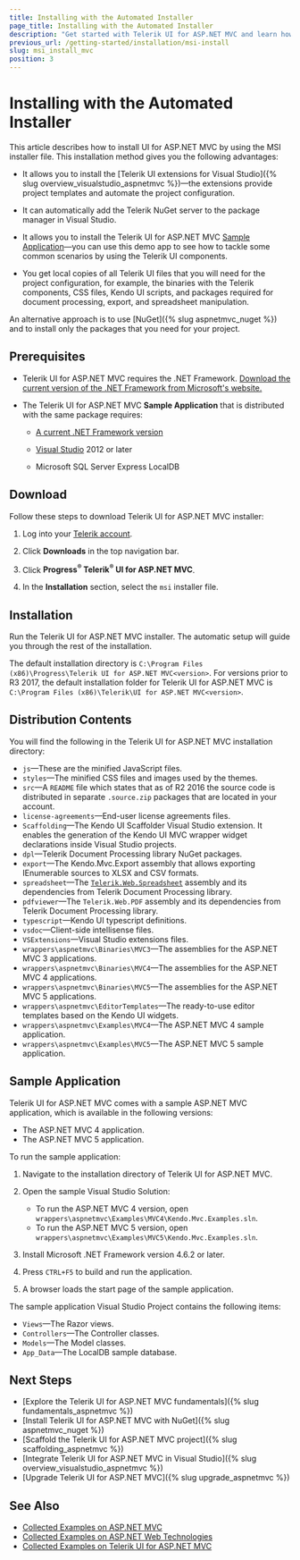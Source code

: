 ```yaml
---
title: Installing with the Automated Installer
page_title: Installing with the Automated Installer
description: "Get started with Telerik UI for ASP.NET MVC and learn how to download the library and initialize its HTML helpers by using the MSI installer."
previous_url: /getting-started/installation/msi-install
slug: msi_install_mvc
position: 3
---
```


# Installing with the Automated Installer

This article describes how to install UI for ASP.NET MVC by using the MSI installer file. This installation method gives you the following advantages:

* It allows you to install the [Telerik UI extensions for Visual Studio]({% slug overview_visualstudio_aspnetmvc %})&mdash;the extensions provide project templates and automate the project configuration.

* It can automatically add the Telerik NuGet server to the package manager in Visual Studio.

* It allows you to install the Telerik UI for ASP.NET MVC [Sample Application](#sample-application)&mdash;you can use this demo app to see how to tackle some common scenarios by using the Telerik UI components.

* You get local copies of all Telerik UI files that you will need for the project configuration, for example, the binaries with the Telerik components, CSS files, Kendo UI scripts, and packages required for document processing, export, and spreadsheet manipulation.

An alternative approach is to use [NuGet]({% slug aspnetmvc_nuget %}) and to install only the packages that you need for your project.

## Prerequisites

* Telerik UI for ASP.NET MVC requires the .NET Framework. [Download the current version of the .NET Framework from Microsoft's website.](https://dotnet.microsoft.com/download/dotnet-framework)

* The Telerik UI for ASP.NET MVC **Sample Application** that is distributed with the same package requires:

   * [A current .NET Framework version](https://dotnet.microsoft.com/download/dotnet-framework)
   
   * [Visual Studio](https://www.visualstudio.com/downloads/) 2012 or later
   
   * Microsoft SQL Server Express LocalDB

## Download

Follow these steps to download Telerik UI for ASP.NET MVC installer:

1. Log into your [Telerik account](https://www.telerik.com/login/v2/telerik).

1. Click **Downloads** in the top navigation bar.

1. Click **Progress<sup>®</sup> Telerik<sup>®</sup> UI for ASP.NET MVC**.

1. In the **Installation** section, select the `msi` installer file.

## Installation

Run the Telerik UI for ASP.NET MVC installer. The automatic setup will guide you through the rest of the installation.

The default installation directory is `C:\Program Files (x86)\Progress\Telerik UI for ASP.NET MVC<version>`. For versions prior to R3 2017, the default installation folder for Telerik UI for ASP.NET MVC is `C:\Program Files (x86)\Telerik\UI for ASP.NET MVC<version>`.

## Distribution Contents

You will find the following in the Telerik UI for ASP.NET MVC installation directory:

* `js`&mdash;These are the minified JavaScript files.
* `styles`&mdash;The minified CSS files and images used by the themes.
* `src`&mdash;A `README` file which states that as of R2 2016 the source code is distributed in separate `.source.zip` packages that are located in your account.
* `license-agreements`&mdash;End-user license agreements files.
* `Scaffolding`&mdash;The Kendo UI Scaffolder Visual Studio extension. It enables the generation of the Kendo UI MVC wrapper widget declarations inside Visual Studio projects.
* `dpl`&mdash;Telerik Document Processing library NuGet packages.
* `export`&mdash;The Kendo.Mvc.Export assembly that allows exporting IEnumerable sources to XLSX and CSV formats.
* `spreadsheet`&mdash;The [`Telerik.Web.Spreadsheet`](https://docs.telerik.com/kendo-ui/controls/data-management/spreadsheet/import-and-export-data/server-side-processing) assembly and its dependencies from Telerik Document Processing library.
* `pdfviewer`&mdash;The `Telerik.Web.PDF` assembly and its dependencies from Telerik Document Processing library.
* `typescript`&mdash;Kendo UI typescript definitions.
* `vsdoc`&mdash;Client-side intellisense files.
* `VSExtensions`&mdash;Visual Studio extensions files.
* `wrappers\aspnetmvc\Binaries\MVC3`&mdash;The assemblies for the ASP.NET MVC 3 applications.
* `wrappers\aspnetmvc\Binaries\MVC4`&mdash;The assemblies for the ASP.NET MVC 4 applications.
* `wrappers\aspnetmvc\Binaries\MVC5`&mdash;The assemblies for the ASP.NET MVC 5 applications.
* `wrappers\aspnetmvc\EditorTemplates`&mdash;The ready-to-use editor templates based on the Kendo UI widgets.
* `wrappers\aspnetmvc\Examples\MVC4`&mdash;The ASP.NET MVC 4 sample application.
* `wrappers\aspnetmvc\Examples\MVC5`&mdash;The ASP.NET MVC 5 sample application.


## Sample Application

Telerik UI for ASP.NET MVC comes with a sample ASP.NET MVC application, which is available in the following versions:

* The ASP.NET MVC 4 application.
* The ASP.NET MVC 5 application.

To run the sample application:

1. Navigate to the installation directory of Telerik UI for ASP.NET MVC.
1. Open the sample Visual Studio Solution:

    * To run the ASP.NET MVC 4 version, open `wrappers\aspnetmvc\Examples\MVC4\Kendo.Mvc.Examples.sln`.
    * To run the ASP.NET MVC 5 version, open `wrappers\aspnetmvc\Examples\MVC5\Kendo.Mvc.Examples.sln`.

1. Install Microsoft .NET Framework version 4.6.2 or later.
1. Press `CTRL+F5` to build and run the application.
1. A browser loads the start page of the sample application.

The sample application Visual Studio Project contains the following items:

* `Views`&mdash;The Razor views.
* `Controllers`&mdash;The Controller classes.
* `Models`&mdash;The Model classes.
* `App_Data`&mdash;The LocalDB sample database.

## Next Steps

* [Explore the Telerik UI for ASP.NET MVC fundamentals]({% slug fundamentals_aspnetmvc %})
* [Install Telerik UI for ASP.NET MVC with NuGet]({% slug aspnetmvc_nuget %})
* [Scaffold the Telerik UI for ASP.NET MVC project]({% slug scaffolding_aspnetmvc %})
* [Integrate Telerik UI for ASP.NET MVC in Visual Studio]({% slug overview_visualstudio_aspnetmvc %})
* [Upgrade Telerik UI for ASP.NET MVC]({% slug upgrade_aspnetmvc %})

## See Also

* [Collected Examples on ASP.NET MVC](https://github.com/telerik/kendo-examples-asp-net-mvc)
* [Collected Examples on ASP.NET Web Technologies](https://github.com/telerik/kendo-examples-asp-net)
* [Collected Examples on Telerik UI for ASP.NET MVC](https://github.com/telerik/ui-for-aspnet-mvc-examples)
